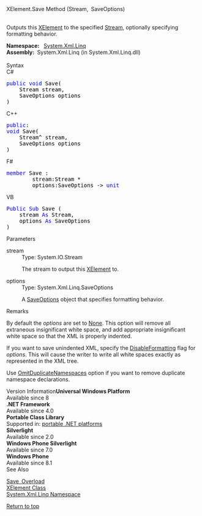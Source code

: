 <div xmlns="http://www.w3.org/1999/xhtml">
  <link type="text/css" rel="Stylesheet" href="..\branding1.css" />
  <!--Published via CAPS.-->
  <div class="topic">
    <div class="title">XElement<mtps:LanguageSpecificText runat="server" xmlns:mtps="http://msdn2.microsoft.com/mtps" devLangcs="." devLangcpp="::" devLangnu="." devLangvb=".">.</mtps:LanguageSpecificText>Save Method <mtps:LanguageSpecificText runat="server" xmlns:mtps="http://msdn2.microsoft.com/mtps" devLangcs="(Stream, SaveOptions)" devLangcpp="(Stream^, SaveOptions)" devLangnu="(Stream, SaveOptions)" devLangvb="(Stream, SaveOptions)">(Stream, SaveOptions)</mtps:LanguageSpecificText></div>
    <div id="mainSection">
      <div id="mainBody"> <div class="section"><div class="section"><p>Outputs this <a class="mtps-external-link" href="https://msdn.microsoft.com/en-us/library/bb340098(v=vs.110).aspx">XElement</a> to the specified <a class="mtps-external-link" href="https://msdn.microsoft.com/en-us/library/8f86tw9e(v=vs.110).aspx">Stream</a>, optionally specifying formatting behavior.</p></div><strong>Namespace:
      </strong>
       
      <a class="mtps-external-link" href="https://msdn.microsoft.com/en-us/library/bb299195(v=vs.110).aspx">System.Xml.Linq</a><br /><strong>Assembly:
        </strong> System.Xml.Linq (in System.Xml.Linq.dll)<br /><br /><div class="collapsible-area"><span id="collapsible-area-title">Syntax</span><div class="CodeSnippetLanguage" xmlns="">C#<div class="codeSnippetContainerCodeContainer"><div class="CodeSnippetToolBarText" style="valign: top"></div><div id="CodeSnippetContainerCode_0" class="CodeSnippetContainerCode"><div style="color:Black;"><pre>
<span style="color:Blue;">public</span> <span style="color:Blue;">void</span> Save(
	Stream stream,
	SaveOptions options
)
</pre></div></div></div></div><div class="CodeSnippetLanguage" xmlns="">C++<div class="codeSnippetContainerCodeContainer"><div class="CodeSnippetToolBarText" style="valign: top"></div><div id="CodeSnippetContainerCode_0" class="CodeSnippetContainerCode"><div style="color:Black;"><pre>
<span style="color:Blue;">public</span>:
<span style="color:Blue;">void</span> Save(
	Stream^ stream,
	SaveOptions options
)
</pre></div></div></div></div><div class="CodeSnippetLanguage" xmlns="">F#<div class="codeSnippetContainerCodeContainer"><div class="CodeSnippetToolBarText" style="valign: top"></div><div id="CodeSnippetContainerCode_0" class="CodeSnippetContainerCode"><div style="color:Black;"><pre>
<span style="color:Blue;">member</span> Save : 
        stream:Stream *
        options:SaveOptions -&gt; <span style="color:Blue;">unit</span>
</pre></div></div></div></div><div class="CodeSnippetLanguage" xmlns="">VB<div class="codeSnippetContainerCodeContainer"><div class="CodeSnippetToolBarText" style="valign: top"></div><div id="CodeSnippetContainerCode_0" class="CodeSnippetContainerCode"><div style="color:Black;"><pre>
<span style="color:Blue;">Public</span> <span style="color:Blue;">Sub</span> Save (
	stream <span style="color:Blue;">As</span> Stream,
	options <span style="color:Blue;">As</span> SaveOptions
)
</pre></div></div></div></div><div class="section"><html:h4 class="subHeading" xmlns:html="http://www.w3.org/1999/xhtml" xmlns:xlink="http://www.w3.org/1999/xlink">Parameters</html:h4><dl><dt><span class="parameter">stream</span></dt><dd>
    Type:
    <LanguageSpecificText runat="server" devLangcs="System.IO.Stream" devLangcpp="System.IO::Stream^" devLangnu="System.IO.Stream" devLangvb="System.IO.Stream" xmlns="http://msdn2.microsoft.com/mtps">System.IO.Stream</LanguageSpecificText><p>The stream to output this <a class="mtps-external-link" href="https://msdn.microsoft.com/en-us/library/bb340098(v=vs.110).aspx">XElement</a> to.</p></dd></dl><dl><dt><span class="parameter">options</span></dt><dd>
    Type:
    <LanguageSpecificText runat="server" devLangcs="System.Xml.Linq.SaveOptions" devLangcpp="System.Xml.Linq::SaveOptions" devLangnu="System.Xml.Linq.SaveOptions" devLangvb="System.Xml.Linq.SaveOptions" xmlns="http://msdn2.microsoft.com/mtps">System.Xml.Linq.SaveOptions</LanguageSpecificText><p>A <a class="mtps-external-link" href="https://msdn.microsoft.com/en-us/library/bb551441(v=vs.110).aspx">SaveOptions</a> object that specifies formatting behavior.</p></dd></dl></div></div><div class="collapsible-area"><span id="collapsible-area-title">Remarks</span><div class="section"><p>By default the <em>options</em> are set to <a class="mtps-external-link" href="https://msdn.microsoft.com/en-us/library/bb551441(v=vs.110).aspx">None</a>. This option will remove all extraneous insignificant white space, and add appropriate insignificant white space so that the XML is properly indented. </p><p>If you want to save unindented XML, specify the <a class="mtps-external-link" href="https://msdn.microsoft.com/en-us/library/bb551441(v=vs.110).aspx">DisableFormatting</a> flag for <em>options</em>. This will cause the writer to write all white spaces exactly as represented in the XML tree.</p><p>Use <a class="mtps-external-link" href="https://msdn.microsoft.com/en-us/library/bb551441(v=vs.110).aspx">OmitDuplicateNamespaces</a> option if you want to remove duplicate namespace declarations.</p></div></div><div class="collapsible-area"><span id="collapsible-area-title">Version Information</span><strong>Universal Windows Platform</strong><br />Available since 8<br /><strong>.NET Framework</strong><br />Available since 4.0<br /><strong>Portable Class Library</strong><br />Supported in: <a class="mtps-external-link" href="https://msdn.microsoft.com/en-us/library/gg597391.aspx">portable .NET platforms</a><br /><strong>Silverlight</strong><br />Available since 2.0<br /><strong>Windows Phone Silverlight</strong><br />Available since 7.0<br /><strong>Windows Phone</strong><br />Available since 8.1<br /></div><div class="collapsible-area"><span id="collapsible-area-title">See Also</span><p><a class="mtps-external-link" href="../Bb355063_en-us_vs.110/Bb355063.md">Save Overload</a><br /><a class="mtps-external-link" href="https://msdn.microsoft.com/en-us/library/bb340098(v=vs.110).aspx">XElement Class</a><br /><a class="mtps-external-link" href="https://msdn.microsoft.com/en-us/library/bb299195(v=vs.110).aspx">System.Xml.Linq Namespace</a><br /></p></div><a class="mtps-internal-anchor" href="#mainBody">Return to top</a><br /></div></div>
    </div>
  </div>
</div>
